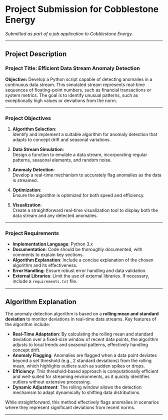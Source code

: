 # Project Submission for Cobblestone Energy

*Submitted as part of a job application to Cobblestone Energy.*

---

## Project Description

### Project Title: Efficient Data Stream Anomaly Detection

**Objective:** Develop a Python script capable of detecting anomalies in a continuous data stream. This simulated stream represents real-time sequences of floating-point numbers, such as financial transactions or system metrics. The goal is to identify unusual patterns, such as exceptionally high values or deviations from the norm.

---

### Project Objectives

1. **Algorithm Selection**:  
   Identify and implement a suitable algorithm for anomaly detection that adapts to concept drift and seasonal variations.

2. **Data Stream Simulation**:  
   Design a function to emulate a data stream, incorporating regular patterns, seasonal elements, and random noise.

3. **Anomaly Detection**:  
   Develop a real-time mechanism to accurately flag anomalies as the data is streamed.

4. **Optimization**:  
   Ensure the algorithm is optimized for both speed and efficiency.

5. **Visualization**:  
   Create a straightforward real-time visualization tool to display both the data stream and any detected anomalies.

---

### Project Requirements

- **Implementation Language**: Python 3.x
- **Documentation**: Code should be thoroughly documented, with comments to explain key sections.
- **Algorithm Explanation**: Include a concise explanation of the chosen algorithm and its effectiveness.
- **Error Handling**: Ensure robust error handling and data validation.
- **External Libraries**: Limit the use of external libraries. If necessary, include a `requirements.txt` file.

---

## Algorithm Explanation

The anomaly detection algorithm is based on a **rolling mean and standard deviation** to monitor deviations in real-time data streams. Key features of the algorithm include:

- **Real-Time Adaptation**: By calculating the rolling mean and standard deviation over a fixed-size window of recent data points, the algorithm adjusts to local trends and seasonal patterns, effectively handling concept drift.
- **Anomaly Flagging**: Anomalies are flagged when a data point deviates beyond a set threshold (e.g., 2 standard deviations) from the rolling mean, which highlights outliers such as sudden spikes or drops.
- **Efficiency**: This threshold-based approach is computationally efficient and well-suited for streaming environments, as it quickly identifies outliers without extensive processing.
- **Dynamic Adjustment**: The rolling window allows the detection mechanism to adapt dynamically to shifting data distributions.

While straightforward, this method effectively flags anomalies in scenarios where they represent significant deviations from recent norms. 

---
